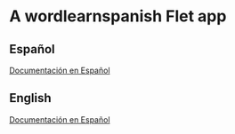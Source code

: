 # A wordlearnspanish Flet app

## Español

[Documentación en Español](docs/español/README.md)

## English

[Documentación en Español](docs/english/README.md)
